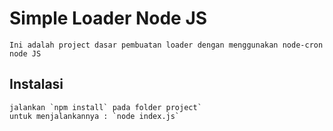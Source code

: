 # Simple Loader Node JS

	Ini adalah project dasar pembuatan loader dengan menggunakan node-cron node JS
	
## Instalasi
	
	jalankan `npm install` pada folder project`
	untuk menjalankannya : `node index.js`
	

